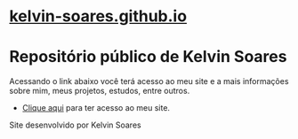 # <a href="https://kelvin-soares.github.io/">kelvin-soares.github.io</a>

<link rel="stylesheet" href="style.css">
<!-- Conteúdo -->
 <main>
    <h1>Repositório público de Kelvin Soares</h1>
    <p>Acessando o link abaixo você terá acesso ao meu site e a mais informações sobre mim, meus projetos, estudos, entre outros.</p>
    <ul>
      <li>
         <a href="https://kelvin-soares.github.io/meus-projetos/meu-repositorio/index.html" target="_blank" rel="next">Clique aqui</a> para ter acesso ao meu site.
      </li>
    </ul>
 </main>
 <footer>Site desenvolvido por Kelvin Soares</footer>
<!-- Fim do conteúdo -->